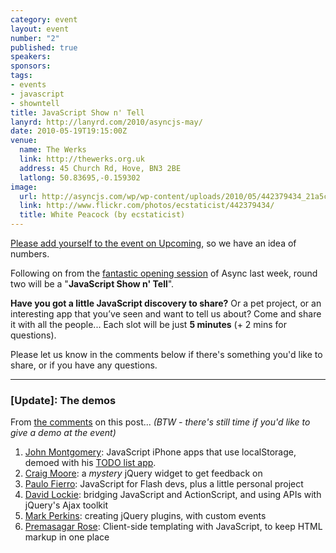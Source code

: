 ```yaml
--- 
category: event
layout: event
number: "2"
published: true
speakers: 
sponsors: 
tags: 
- events
- javascript
- showntell
title: JavaScript Show n' Tell
lanyrd: http://lanyrd.com/2010/asyncjs-may/
date: 2010-05-19T19:15:00Z
venue: 
  name: The Werks
  link: http://thewerks.org.uk
  address: 45 Church Rd, Hove, BN3 2BE
  latlong: 50.83695,-0.159302
image:
  url: http://asyncjs.com/wp/wp-content/uploads/2010/05/442379434_21a5c6119c.jpg
  link: http://www.flickr.com/photos/ecstaticist/442379434/
  title: White Peacock (by ecstaticist)
---
```

<a href="http://upcoming.yahoo.com/event/5959587/BRI/Hove/JavaScript-Show-n39-Tell/The-Werks/">Please add yourself to the event on Upcoming</a>, so we have an idea of numbers.

Following on from the <a href="http://asyncjs.com/nodejs">fantastic opening session</a> of Async last week, round two will be a "<strong>JavaScript Show n' Tell</strong>".

<strong>Have you got a little JavaScript discovery to share?</strong> Or a pet project, or an interesting app that you’ve seen and want to tell us about? Come and share it with all the people...
Each slot will be just <strong>5 minutes</strong> (+ 2 mins for questions).

Please let us know in the comments below if there's something you'd like to share, or if you have any questions.

<hr />
<h3>[Update]: The demos</h3>
From <a href="http://asyncjs.com/showntell/#comments">the comments</a> on this post...
<em>(BTW - there's still time if you'd like to give a demo at the event)</em>
<ol>
	<li><a href="http://www.psychicorigami.com">John Montgomery</a>: JavaScript iPhone apps that use localStorage, demoed with his <a href="http://www.psychicorigami.com/2009/07/10/an-iphone-friendly-local-storage-backed-offline-todo-list-webapp/">TODO list app</a>.</li>
	<li><a href="http://flashygraphics.co.uk">Craig Moore</a>: a <em>mystery</em> jQuery widget to get feedback on</li>
	<li><a href="http://paulofierro.com">Paulo Fierro</a>: JavaScript for Flash devs, plus a little personal project</li>
	<li><a href="http://www.divydovy.com">David Lockie</a>: bridging JavaScript and ActionScript, and using APIs with jQuery's Ajax toolkit</li>
	<li><a href="http://allmarkedup.com">Mark Perkins</a>: creating jQuery plugins, with custom events</li>
	<li><a href="http://premasagar.com">Premasagar Rose</a>: Client-side templating with JavaScript, to keep HTML markup in one place</li>
</ol>
